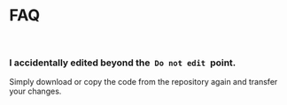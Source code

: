 
# FAQ

<br>

### I accidentally edited beyond the  `Do not edit`  point.

Simply download or copy the code from the repository again and transfer your changes.

<br>
